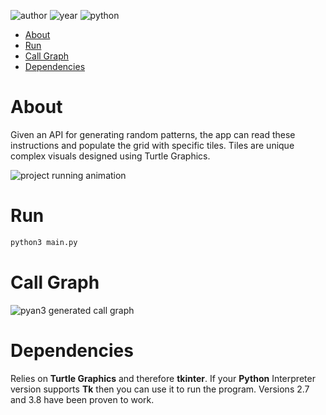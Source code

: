 ![author](https://img.shields.io/badge/Author-Johnny%20Madigan-yellow?style=plastic)
![year](https://img.shields.io/badge/Year-2019-lightgrey?style=plastic)
![python](https://img.shields.io/badge/Python-informational?style=plastic&logo=python)

- [About](#about)
- [Run](#run)
- [Call Graph](#call-graph)
- [Dependencies](#dependencies)

# **About**
Given an API for generating random patterns, the app can read these instructions and populate the grid with specific tiles. Tiles are unique complex visuals designed using Turtle Graphics.

![project running animation](/img/disney-project-eg.gif)

# **Run**

```sh
python3 main.py
```

# **Call Graph**

![pyan3 generated call graph](/img/disney-project-pyan3-call-graph.png)

# **Dependencies**
Relies on **Turtle Graphics** and therefore **tkinter**. If your **Python** Interpreter version supports **Tk** then you can use it to run the program. Versions 2.7 and 3.8 have been proven to work.
